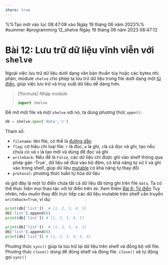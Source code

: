 ```yaml
---
share: true
---
```


 %%Tạo mới vào lúc 08:47:08 vào Ngày 19 tháng 06 năm 2023%%
#summer #programming 
12_shelve
Ngày 19 tháng 06 năm 2023 
08:47:12

# Bài 12: Lưu trữ dữ liệu vĩnh viễn với `shelve`
Ngoài việc lưu trữ dữ liệu dưới dạng văn bản thuần túy hoặc các bytes nhị phân, module `shelve` cho phép ta lưu trữ dữ liệu trong file dưới dạng một [từ điển](../language/6_Dictionary.md), giúp việc lưu trữ và truy xuất dữ liệu dễ dàng hơn.

>[!formula] Nhập module
>```python
>import shelve
>```

Để mở một file và một `shelve` với nó, ta dùng phương thức `open()`:
```python
db = shelve.open('data','c')
```
Tham số:
- `filename`: tên file, có thể là [đường dẫn](./10_pathlib.md)
- `flag`: cờ hiệu chỉ loại file: `r` là đọc, `w` là ghi, `c`là cả đọc và ghi, tạo nếu chưa có và `n` là tạo mới và dùng để đọc và ghi
- `writeback`: Nếu để là `False`, các dữ liệu chỉ được ghi vào shelf thông qua phép gán \-True`, dữ liệu sẽ đưa vào bộ đệm, có khả năng tự xử lí và ghi vào trong shelf, giúp dữ liệu [mutable](../language/5_Mutable_Immutable.md#II.%20Hai%20loại%20kiểu%20dữ%20liệu%20Mutable%20và%20Immutable) có khả năng tự thay đổi
- `protocol`: phương thức tuần tự hóa dữ liệu

`db` giờ đây là một từ điển chứa tất cả dữ liệu đã từng ghi trên file `data`. Ta có thể thực hiện mọi thao tác với từ điển trên `db`. Xem thêm [Bài 6: Từ điển](../language/6_Dictionary.md)
Tuy nhiên, nếu muốn thay đổi trực tiếp các dữ liệu mutable trên shelf cần truyền `writeback=True`, ví dụ:

```python
print(db['list'])  # [1, 2, 3, 4, 5]
db['list'].append(6)
print(db['list']) # [1, 2, 3, 4, 5]
```

```python
print(db['list'])  # [1, 2, 3, 4, 5]
db['list'].append(6)
print(db['list']) # [1, 2, 3, 4, 5, 6]
```

Phương thức `sync()` giúp ta lưu trữ lại dữ liệu trên shelf và đồng bộ với file.
Phương thức `close()` dùng để đóng shelf và đóng file. `close()` sẽ tự động gọi `sync()`

